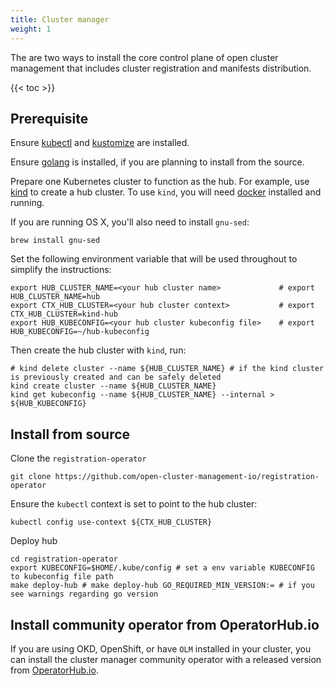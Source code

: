 ```yaml
---
title: Cluster manager
weight: 1
---
```


The are two ways to install the core control plane of open cluster management that includes cluster registration and manifests distribution.

<!-- spellchecker-disable -->

{{< toc >}}

<!-- spellchecker-enable -->

## Prerequisite

Ensure [kubectl](https://kubernetes.io/docs/tasks/tools/install-kubectl) and [kustomize](https://kubernetes-sigs.github.io/kustomize/installation) are installed.

Ensure [golang](https://golang.org/doc/install) is installed, if you are planning to install from the source.

Prepare one Kubernetes cluster to function as the hub. For example, use [kind](https://kind.sigs.k8s.io/docs/user/quick-start) to create a hub cluster. To use `kind`, you will need [docker](https://docs.docker.com/get-started) installed and running.

If you are running OS X, you'll also need to install `gnu-sed`:

```Shell
brew install gnu-sed
```

Set the following environment variable that will be used throughout to simplify the instructions:

```Shell
export HUB_CLUSTER_NAME=<your hub cluster name>             # export HUB_CLUSTER_NAME=hub
export CTX_HUB_CLUSTER=<your hub cluster context>           # export CTX_HUB_CLUSTER=kind-hub
export HUB_KUBECONFIG=<your hub cluster kubeconfig file>    # export HUB_KUBECONFIG=~/hub-kubeconfig
```

Then create the hub cluster with `kind`, run:

```Shell
# kind delete cluster --name ${HUB_CLUSTER_NAME} # if the kind cluster is previously created and can be safely deleted
kind create cluster --name ${HUB_CLUSTER_NAME}
kind get kubeconfig --name ${HUB_CLUSTER_NAME} --internal > ${HUB_KUBECONFIG}
```

## Install from source

Clone the `registration-operator`

```Shell
git clone https://github.com/open-cluster-management-io/registration-operator
```

Ensure the `kubectl` context is set to point to the hub cluster:

```Shell
kubectl config use-context ${CTX_HUB_CLUSTER}
```

Deploy hub

```Shell
cd registration-operator
export KUBECONFIG=$HOME/.kube/config # set a env variable KUBECONFIG to kubeconfig file path
make deploy-hub # make deploy-hub GO_REQUIRED_MIN_VERSION:= # if you see warnings regarding go version
```

## Install community operator from OperatorHub.io
If you are using OKD, OpenShift, or have `OLM` installed in your cluster, you can install the cluster manager community operator with a released version from [OperatorHub.io](https://operatorhub.io/operator/cluster-manager).
